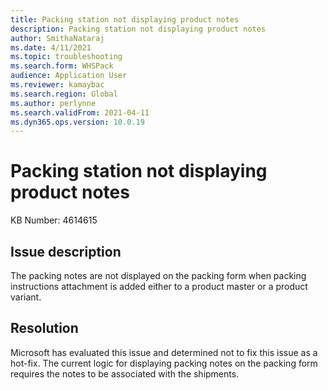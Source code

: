 ```yaml
---
title: Packing station not displaying product notes
description: Packing station not displaying product notes
author: SmithaNataraj
ms.date: 4/11/2021
ms.topic: troubleshooting
ms.search.form: WHSPack
audience: Application User
ms.reviewer: kamaybac
ms.search.region: Global
ms.author: perlynne
ms.search.validFrom: 2021-04-11
ms.dyn365.ops.version: 10.0.19
---
```


# Packing station not displaying product notes

KB Number: 4614615

## Issue description

The packing notes are not displayed on the packing form when packing instructions attachment is added either to a product master or a product variant.

## Resolution

Microsoft has evaluated this issue and determined not to fix this issue as a hot-fix.
The current logic for displaying packing notes on the packing form requires the notes to be associated with the shipments.
